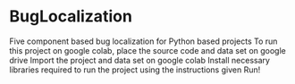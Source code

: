 # BugLocalization
Five component based bug localization for Python based projects
To run this project on google colab, place the source code and data set on google drive
Import the project and data set on google colab
Install necessary libraries required to run the project using the instructions given
Run!

